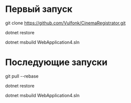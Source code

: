 # Первый запуск

git clone https://github.com/Vulfonk/CinemaRegistrator.git

dotnet restore

dotnet msbuild WebApplication4.sln

# Последующие запуски
git pull --rebase

dotnet restore

dotnet msbuild WebApplication4.sln
